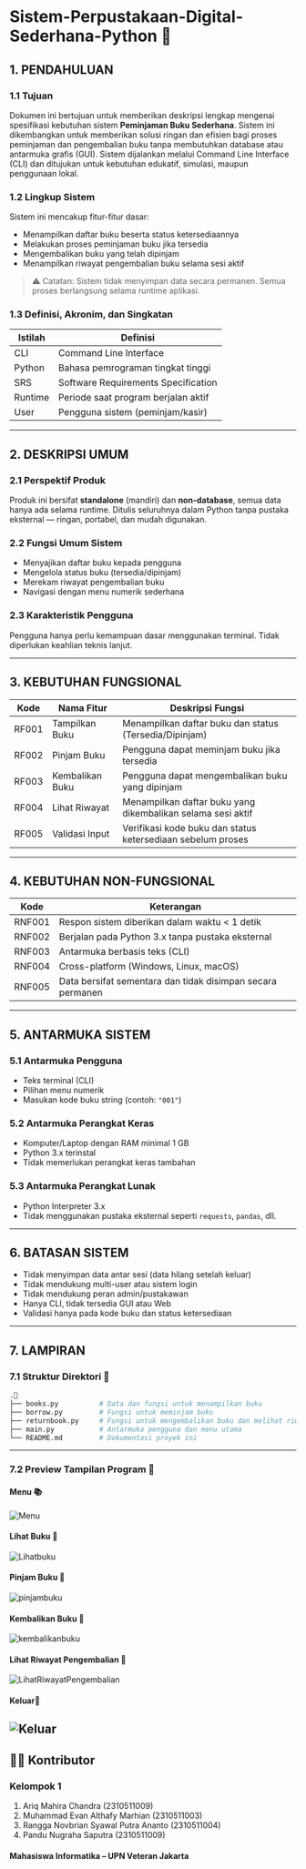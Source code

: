 # Sistem-Perpustakaan-Digital-Sederhana-Python 📔

## 1. PENDAHULUAN


### 1.1 Tujuan
Dokumen ini bertujuan untuk memberikan deskripsi lengkap mengenai spesifikasi kebutuhan sistem **Peminjaman Buku Sederhana**. Sistem ini dikembangkan untuk memberikan solusi ringan dan efisien bagi proses peminjaman dan pengembalian buku tanpa membutuhkan database atau antarmuka grafis (GUI). Sistem dijalankan melalui Command Line Interface (CLI) dan ditujukan untuk kebutuhan edukatif, simulasi, maupun penggunaan lokal.


### 1.2 Lingkup Sistem
Sistem ini mencakup fitur-fitur dasar:
- Menampilkan daftar buku beserta status ketersediaannya
- Melakukan proses peminjaman buku jika tersedia
- Mengembalikan buku yang telah dipinjam
- Menampilkan riwayat pengembalian buku selama sesi aktif


> ⚠️ Catatan: Sistem tidak menyimpan data secara permanen. Semua proses berlangsung selama runtime aplikasi.


### 1.3 Definisi, Akronim, dan Singkatan


| Istilah  | Definisi                                      |
|----------|-----------------------------------------------|
| CLI      | Command Line Interface                        |
| Python   | Bahasa pemrograman tingkat tinggi             |
| SRS      | Software Requirements Specification           |
| Runtime  | Periode saat program berjalan aktif           |
| User     | Pengguna sistem (peminjam/kasir)              |


---

## 2. DESKRIPSI UMUM


### 2.1 Perspektif Produk
Produk ini bersifat **standalone** (mandiri) dan **non-database**, semua data hanya ada selama runtime. Ditulis seluruhnya dalam Python tanpa pustaka eksternal — ringan, portabel, dan mudah digunakan.


### 2.2 Fungsi Umum Sistem
- Menyajikan daftar buku kepada pengguna
- Mengelola status buku (tersedia/dipinjam)
- Merekam riwayat pengembalian buku
- Navigasi dengan menu numerik sederhana


### 2.3 Karakteristik Pengguna
Pengguna hanya perlu kemampuan dasar menggunakan terminal. Tidak diperlukan keahlian teknis lanjut.


---

## 3. KEBUTUHAN FUNGSIONAL


| Kode   | Nama Fitur       | Deskripsi Fungsi                                                |
|--------|------------------|------------------------------------------------------------------|
| RF001  | Tampilkan Buku   | Menampilkan daftar buku dan status (Tersedia/Dipinjam)          |
| RF002  | Pinjam Buku      | Pengguna dapat meminjam buku jika tersedia                      |
| RF003  | Kembalikan Buku  | Pengguna dapat mengembalikan buku yang dipinjam                 |
| RF004  | Lihat Riwayat    | Menampilkan daftar buku yang dikembalikan selama sesi aktif     |
| RF005  | Validasi Input   | Verifikasi kode buku dan status ketersediaan sebelum proses     |


---


## 4. KEBUTUHAN NON-FUNGSIONAL


| Kode     | Keterangan                                                                 |
|----------|----------------------------------------------------------------------------|
| RNF001   | Respon sistem diberikan dalam waktu < 1 detik                              |
| RNF002   | Berjalan pada Python 3.x tanpa pustaka eksternal                           |
| RNF003   | Antarmuka berbasis teks (CLI)                                              |
| RNF004   | Cross-platform (Windows, Linux, macOS)                                     |
| RNF005   | Data bersifat sementara dan tidak disimpan secara permanen                |


---

## 5. ANTARMUKA SISTEM


### 5.1 Antarmuka Pengguna
- Teks terminal (CLI)
- Pilihan menu numerik
- Masukan kode buku string (contoh: `"001"`)


### 5.2 Antarmuka Perangkat Keras
- Komputer/Laptop dengan RAM minimal 1 GB
- Python 3.x terinstal
- Tidak memerlukan perangkat keras tambahan


### 5.3 Antarmuka Perangkat Lunak
- Python Interpreter 3.x
- Tidak menggunakan pustaka eksternal seperti `requests`, `pandas`, dll.


---


## 6. BATASAN SISTEM
- Tidak menyimpan data antar sesi (data hilang setelah keluar)
- Tidak mendukung multi-user atau sistem login
- Tidak mendukung peran admin/pustakawan
- Hanya CLI, tidak tersedia GUI atau Web
- Validasi hanya pada kode buku dan status ketersediaan


---
## 7. LAMPIRAN


### 7.1 Struktur Direktori 📁
```bash
.📂
├── books.py          # Data dan fungsi untuk menampilkan buku
├── borrow.py         # Fungsi untuk meminjam buku
├── returnbook.py     # Fungsi untuk mengembalikan buku dan melihat riwayat
├── main.py           # Antarmuka pengguna dan menu utama
└── README.md         # Dokumentasi proyek ini
```
---

### 7.2 Preview Tampilan Program 📸
#### Menu 📚
![Menu](preview/menu.png)
#### Lihat Buku 📖
![Lihatbuku](preview/Lihatbuku.png)
#### Pinjam Buku 📗
![pinjambuku](preview/pinjambuku.png)
#### Kembalikan Buku 📕
![kembalikanbuku](preview/kembalikanbuku.png)
#### Lihat Riwayat Pengembalian 📝
![LihatRiwayatPengembalian](preview/LihatRiwayatPengembalian.png)
#### Keluar🚪
![Keluar](preview/keluar.png)
---

## 👨‍💻 Kontributor
### Kelompok 1
1. Ariq Mahira Chandra (2310511009)
2. Muhammad Evan Althafy Marhian (2310511003)
3. Rangga Novbrian Syawal Putra Ananto (2310511004)
4. Pandu Nugraha Saputra (2310511009)

#### Mahasiswa Informatika – UPN Veteran Jakarta


